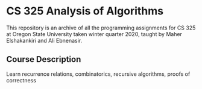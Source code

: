 # CS 325 Analysis of Algorithms
This repository is an archive of all the programming assignments for CS 325 at Oregon State University taken winter quarter 2020, taught by Maher Elshakankiri and Ali Ebnenasir.

## Course Description
Learn recurrence relations, combinatorics, recursive algorithms, proofs of correctness
